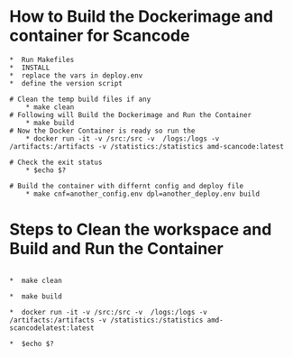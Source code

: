 # How to Build the Dockerimage and container for Scancode

```
*  Run Makefiles
*  INSTALL
*  replace the vars in deploy.env
*  define the version script

# Clean the temp build files if any
    * make clean
# Following will Build the Dockerimage and Run the Container
    * make build
# Now the Docker Container is ready so run the 
    * docker run -it -v /src:/src -v  /logs:/logs -v /artifacts:/artifacts -v /statistics:/statistics amd-scancode:latest

# Check the exit status 
    * $echo $?

# Build the container with differnt config and deploy file
    * make cnf=another_config.env dpl=another_deploy.env build

```

# Steps to Clean the workspace and Build and Run the Container
```

*  make clean

*  make build

*  docker run -it -v /src:/src -v  /logs:/logs -v /artifacts:/artifacts -v /statistics:/statistics amd-scancodelatest:latest

*  $echo $?

```
